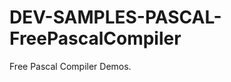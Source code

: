 DEV-SAMPLES-PASCAL-FreePascalCompiler
=====================================

Free Pascal Compiler Demos. 

